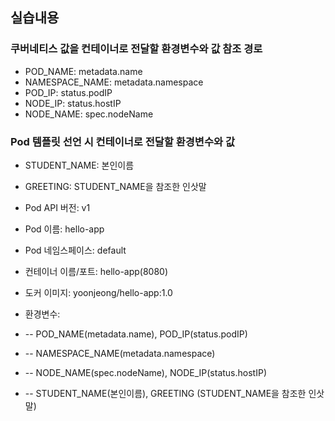 ## 실습내용

### 쿠버네티스 값을 컨테이너로 전달할 환경변수와 값 참조 경로

- POD_NAME: metadata.name
- NAMESPACE_NAME: metadata.namespace
- POD_IP: status.podIP
- NODE_IP: status.hostIP
- NODE_NAME: spec.nodeName

### Pod 템플릿 선언 시 컨테이너로 전달할 환경변수와 값

- STUDENT_NAME: 본인이름
- GREETING: STUDENT_NAME을 참조한 인삿말

- Pod API 버전: v1
- Pod 이름: hello-app
- Pod 네임스페이스: default
- 컨테이너 이름/포트: hello-app(8080)
- 도커 이미지: yoonjeong/hello-app:1.0
- 환경변수:
- -- POD_NAME(metadata.name), POD_IP(status.podIP)
- -- NAMESPACE_NAME(metadata.namespace)
- -- NODE_NAME(spec.nodeName), NODE_IP(status.hostIP)
- -- STUDENT_NAME(본인이름), GREETING
  (STUDENT_NAME을 참조한 인삿말)
